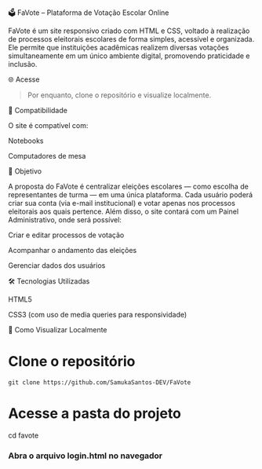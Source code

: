 🗳️ FaVote – Plataforma de Votação Escolar Online

FaVote é um site responsivo criado com HTML e CSS, voltado à realização de processos eleitorais escolares de forma simples, acessível e organizada. Ele permite que instituições acadêmicas realizem diversas votações simultaneamente em um único ambiente digital, promovendo praticidade e inclusão.

🌐 Acesse

>Por enquanto, clone o repositório e visualize localmente.



📱 Compatibilidade

O site é compatível com:

Notebooks

Computadores de mesa


🎯 Objetivo

A proposta do FaVote é centralizar eleições escolares — como escolha de representantes de turma — em uma única plataforma. Cada usuário poderá criar sua conta (via e-mail institucional) e votar apenas nos processos eleitorais aos quais pertence. Além disso, o site contará com um Painel Administrativo, onde será possível:

Criar e editar processos de votação

Acompanhar o andamento das eleições

Gerenciar dados dos usuários


🛠️ Tecnologias Utilizadas

HTML5

CSS3 (com uso de media queries para responsividade)


🚀 Como Visualizar Localmente

# Clone o repositório
`git clone https://github.com/SamukaSantos-DEV/FaVote`

# Acesse a pasta do projeto
cd favote

### Abra o arquivo login.html no navegador
